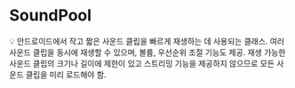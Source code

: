# SoundPool

<aside>
💡 안드로이드에서 작고 짧은 사운드 클립을 빠르게 재생하는 데 사용되는 클래스.
여러 사운드 클립을 동시에 재생할 수 있으며, 볼륨, 우선순위 조절 기능도 제공.
재생 가능한 사운드 클립의 크기나 길이에 제한이 있고 스트리밍 기능을 제공하지 않으므로 모든 사운드 클립을 미리 로드해야 함.

</aside>